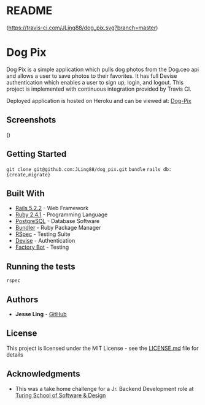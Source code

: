 # README 

(https://travis-ci.com/JLing88/dog_pix.svg?branch=master)

# Dog Pix

Dog Pix is a simple application which pulls dog photos from the Dog.ceo api and allows a user to save photos to their favorites. It has full Devise authentication which enables a user to sign up, login, and logout. This project is implemented with continuous integration provided by Travis CI.

Deployed application is hosted on Heroku and can be viewed at: [Dog-Pix](https://dog-pix.herokuapp.com/)

## Screenshots

()

## Getting Started

```git clone git@github.com:JLing88/dog_pix.git```
```bundle```
```rails db:{create,migrate}```

## Built With

* [Rails 5.2.2](https://rubyonrails.org/) - Web Framework
* [Ruby 2.4.1](https://www.ruby-lang.org/en/) - Programming Language
* [PostgreSQL](https://www.postgresql.org/) - Database Software
* [Bundler](https://bundler.io/) - Ruby Package Manager
* [RSpec](http://rspec.info/) - Testing Suite
* [Devise](https://github.com/plataformatec/devise) - Authentication
* [Factory Bot](https://github.com/thoughtbot/factory_bot) - Testing

## Running the tests

```rspec```

## Authors

* **Jesse Ling** - [GitHub](https://github.com/JLing88)

## License

This project is licensed under the MIT License - see the [LICENSE.md](LICENSE.md) file for details

## Acknowledgments

* This was a take home challenge for a Jr. Backend Development role at [Turing School of Software & Design](https://turing.io/)






